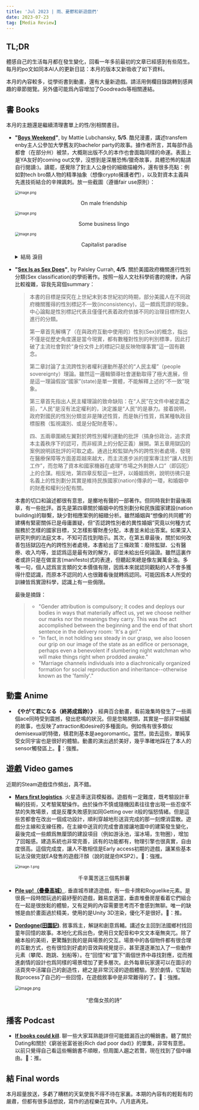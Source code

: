 ```yaml
---
title: 'Jul 2023 | 雨、憂鬱和新遊戲們'
date: 2023-07-23
tag: [Media Review]
---
```

## TL;DR

體感自己的生活每月都在發生變化，回看一年多前最初的文章已經感到有些陌生。每月的po文如同本AI人的更新日誌：本月的版本又新吸收了如下資料。

本月的內容較多，從學術書到動畫，還有大量新遊戲。請活用側欄目錄跳轉到感興趣的章節閱覽。另外儘可能爲內容增加了Goodreads等相關連結。

<!-- more -->

## 書 Books

本月的主題還是繼續清理書單上的性/別相關書目。

+ **"[Boys Weekend](https://www.goodreads.com/book/show/63249715-boys-weekend)"**, by Mattie Lubchansky, **5/5**. 酷兒漫畫，講述transfem enby主人公參加大學舊友的bachelor party的故事。據作者所言，其每部作品都會（在部分州）被禁，大概剛出版不久的本作也會面臨同樣的命運。表面上是YA友好的coming out文學，沒想到是深層恐怖/獵奇故事，具體恐怖的點請自行閱讀:)。讀罷，感覺除了對主人公身份的細緻描繪外，還有很多亮點：例如對tech bro類人物的精準抽象（想像crypto擁護者們），以及對資本主義與先進技術結合的辛辣諷刺。放一些截圖（遵循fair use原則）：

  <img src="https://s2.loli.net/2023/07/24/MuvgBh9fQwOGsyn.png" alt="image.png" style="zoom:67%;display: block; margin: 0 auto" />

  <p style="text-align: center;">On male friendship</p>

  <img src="https://s2.loli.net/2023/07/24/21kLwDOPjHXWKoI.png" alt="image.png" style="zoom:67%;display: block; margin: 0 auto" />

  <p style="text-align: center;">Some business lingo</p>

  <img src="https://s2.loli.net/2023/07/24/qyjgpSlbITAF1wG.png" alt="image.png" style="zoom:67%;display: block; margin: 0 auto" />

  <p style="text-align: center;">Capitalist paradise</p>

  <details><summary>結局 淚目</summary><blockquote><img src="https://s2.loli.net/2023/07/24/pB9iYgnWzEOcXQS.png" alt="image.png" style="zoom:67%;" /></blockquote></details>

+ **"[Sex Is as Sex Does](https://www.goodreads.com/book/show/59382359-sex-is-as-sex-does)"**, by Palsley Currah, **4/5**. 關於美國政府機關進行性別分類(Sex classification)的學術著作。按照一般人文社科學術書的規律，內容比較複雜，容我先寫個summary：

  > 本書的目標是探究在上世紀末到本世紀初的時期，部分美國人在不同政府機關獲得的性別標記不一致(inconsistency)，這一頗爲荒謬的現象。中心論點是性別標記代表且僅僅代表着政府依據不同的治理目標所對人進行的分類。
  >
  > 第一章首先解構了（在與政府互動中使用的）性別(Sex)的概念，指出不僅是從歷史角度還是當今現實，都有數種對性別的判別標準，因此打破了主流社會對於“身份文件上的標記只是反映物理事實”這一固有觀念。
  >
  > 第二章討論了主流跨性別者權利運動所基於的“人民主權”（people sovereignty）理論。雖然這一邏輯領導社會運動取得了極大進展，但是這一理論假設“國家”(state)是單一實體，不能解釋上述的“不一致”現象。
  >
  > 第三章首先指出人民主權理論的致命缺陷：在“人民”在文件中被定義之前，“人民”是沒有法定權利的，決定誰是“人民”的是暴力。接着說明，政府對國民的性別分類並非是陳述性質，而是執行性質，爲某種執政目標服務（監視識別、或是分配財產等）。
  >
  > 四、五兩章圍繞左翼對於跨性別權利運動的批評（搞身份政治，追求資本主義秩序下的認可，而非經濟上的分配正義）展開。第五章用獄囚的案例說明該批評的可取之處。通過比較監獄內外的跨性別者處境，發現在醫療保障等方面差距越來越大，而主流進步派的提案專注於“讓人找到工作”，而忽略了資本和國家機器在處理“市場之外剩餘人口”（即囚犯）上的合謀。相反地，第四章反駁這一批評，以婚姻爲例，說明彷彿只是名義上的性別劃分其實是維持民族國家(nation)傳承的一環，和婚姻中的財產和權利分配有關。

  本書的切口和論述都很有意思，是擲地有聲的一部著作。但同時我針對最後兩章，有一些批評。首先是第四章關於婚姻中的性別劃分和民族國家建設(nation building)的聯繫，缺少對相應案例的細緻分析。雖然婚姻與“想像的共同體”的建構有緊密關係已是毋庸置疑，但“否認跨性別者的異性婚姻”究竟以何種方式服務於怎樣的國家目標，又怎樣影響財產分配，本書並未給出答案。如果深入研究判例的法庭文本，不知可否找到暗示。其次，在第五章最後，關於如何改善包括獄囚在內的跨性別者處境，本書給出了三條政策：廢除監獄、公有醫療、收入均等，並認爲這是最有效的解方，卻並未給出任何論證。雖然這裏作者或許只是在做宣言(manifesto)式的表達，但聽起來總是像左翼萬金油。多嘴一句，個人認爲宣言類的文本價值有限，因爲本來就認同觀點的人不會多獲得什麼認識，而原本不認同的人也很難看後就轉爲認同。可能因爲本人所受的訓練皆爲實證科學，認識上有一些侷限。

  最後是摘錄：

  > + "Gender attribution is compulsory; it codes and deploys our bodies in ways that materially affect us, yet we choose neither our marks nor the meanings they carry. This was the act accomplished between the beginning and the end of that short sentence in the delivery room: 'It's a girl'."
  > + "In fact, in not holding sex steady in our grasp, we also loosen our grip on our image of the state as an edifice or personage, perhaps even a benevolent if slumbering night watchman who will make things right when prodded awake."
  > + "Marriage channels individuals into a diachronically organized formation for social reproduction and inheritance--otherwise known as the 'family'."

## 動畫 Anime

+ **《やがて君になる（終將成爲妳）》**. 經典百合動畫，看前幾集時發生了一些兩個ace同時受到震撼，發出悲鳴的狀況。但是忽略開頭，其實是一部非常細膩的故事，也反映了attraction和desire的多種面向。例如侑有很多類似demisexual的特徵，槙君則基本是aegoromantic。當然，拋去這些，單純享受女同宇宙也是很好的體驗。動畫的演出過於美好，幾乎準確地踩在了本人的sensor觸發區上。🍅：強推。

## 遊戲 Video games

近期的Steam遊戲佳作頻出，真不錯。

+ **[Mars first logistics](https://steamdb.info/app/1532200/)**. 火星造車送貨模擬器。遊戲有一定難度，既考驗設計車輛的技術，又考驗駕駛操作。由於操作不慎或隨機因素往往會出現一些忍俊不禁的失敗場景，或是反覆失敗感到如同Getting over it般的惱怒情緒。但是這些苦都會在改出一個成功設計，順利穿越地形送貨完成的那一刻煙消雲散。遊戲分主線和支線任務，在主線中送貨的完成會直接讓地圖中的建築發生變化，最後完成一些頗爲無厘頭的建設項目（例如游泳池，溜冰場，生物圈），增加了回報感。建造系統也非常完善，該有的功能都有，物理引擎也很真實，自由度很高。這個完成度，讓人不敢相信是Early access初期的遊戲，讓某些基本玩法沒做完就EA發售的遊戲汗顏（說的就是你KSP2）。🍅：強推。

  <img src="https://s2.loli.net/2023/07/24/6UGFMYImdOQEkhf.png" alt="image-1.png" style="zoom:67%;display: block; margin: 0 auto" />
  
  <p style="text-align: center;">千辛萬苦送三個馬鈴薯</p>

+ **[Pile up!（疊疊高城）](https://steamdb.info/app/2094910/)**. 垂直城市建造遊戲，有一些卡牌和Roguelike元素。是很長一段時間玩過的最紓壓的遊戲，難易度適當，垂直堆疊房屋看着它們組合在一起是很放鬆的體驗，又有足夠的內容需要思考而不會感到無聊。唯一的缺憾是由於畫面過於精美，使用的是Unity 3D渲染，優化不是很好。🍅：推。

+ **[Dordogne(田園記)](https://steamdb.info/app/1272840/)**. 敘事爲主，解謎和創意爲輔。講述女主回到法國鄉村找回童年回憶的故事。本地化尤爲出色，使用日文配音和中文文本毫無突兀。除了繪本般的美術，更驚豔到我的是與場景的交互。場景中的各個物件都有很合理的互動方式，也有很恰到好處的音效與視覺提示，甚至還逐漸加入了一些動作元素（攀爬、跑跳、划船等）。在“回憶”和“當下”兩個世界中尋找對應，從而推進劇情的設計也爲同樣的場景增加了更多層次。此外每章玩家還可以在圖示的活頁夾中活躍自己的創造性，總之是非常沉浸的遊戲體驗。至於劇情，它幫助我process了自己的一些回憶，在遊戲敘事中是非常難得的了。🍅：強推。

  <img src="https://s2.loli.net/2023/07/24/vspDPJrfUj9ney7.png" alt="image.png" style="zoom:80%;display: block; margin: 0 auto" />
  
  <p style="text-align: center;">“悲傷女孩的詩”</p>

## 播客 Podcast

+ **[If books could kill](https://pod.link/1651876897)**. 聊一些大家耳熟能詳但可能錯漏百出的暢銷書。聽了關於Dating和關於《窮爸爸富爸爸(Rich dad poor dad)》的單集，非常有意思。以前只覺得自己看這些暢銷書不順眼，但周圍人趨之若鶩，現在找到了個中緣由。🍅：推。

## 結 Final words

本月超量放送，多虧了糟糕的天氣使我不得不待在家裏。本期的內容有的輕鬆有的嚴肅，但都有很多話想說，寫作的過程樂在其中。八月底再見。
